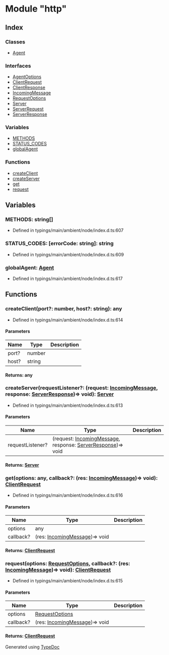 # Module "http"


## Index

### Classes
* [Agent](../classes/_typings_main_ambient_node_index_d_._http_.agent.md)

### Interfaces
* [AgentOptions](../interfaces/_typings_main_ambient_node_index_d_._http_.agentoptions.md)
* [ClientRequest](../interfaces/_typings_main_ambient_node_index_d_._http_.clientrequest.md)
* [ClientResponse](../interfaces/_typings_main_ambient_node_index_d_._http_.clientresponse.md)
* [IncomingMessage](../interfaces/_typings_main_ambient_node_index_d_._http_.incomingmessage.md)
* [RequestOptions](../interfaces/_typings_main_ambient_node_index_d_._http_.requestoptions.md)
* [Server](../interfaces/_typings_main_ambient_node_index_d_._http_.server.md)
* [ServerRequest](../interfaces/_typings_main_ambient_node_index_d_._http_.serverrequest.md)
* [ServerResponse](../interfaces/_typings_main_ambient_node_index_d_._http_.serverresponse.md)

### Variables
* [METHODS](_typings_main_ambient_node_index_d_._http_.md#methods)
* [STATUS_CODES](_typings_main_ambient_node_index_d_._http_.md#status_codes)
* [globalAgent](_typings_main_ambient_node_index_d_._http_.md#globalagent)

### Functions
* [createClient](_typings_main_ambient_node_index_d_._http_.md#createclient)
* [createServer](_typings_main_ambient_node_index_d_._http_.md#createserver)
* [get](_typings_main_ambient_node_index_d_._http_.md#get)
* [request](_typings_main_ambient_node_index_d_._http_.md#request)

## Variables

### METHODS: string[]

* Defined in typings/main/ambient/node/index.d.ts:607


### STATUS_CODES: [errorCode: string]: string

* Defined in typings/main/ambient/node/index.d.ts:609


### globalAgent: [Agent](../classes/_typings_main_ambient_node_index_d_._http_.agent.md)

* Defined in typings/main/ambient/node/index.d.ts:617


## Functions

### createClient(port?: number, host?: string): any
  
* Defined in typings/main/ambient/node/index.d.ts:614


#### Parameters

| Name | Type | Description |
| ---- | ---- | ---- |
| port? | number|  |
| host? | string|  |

#### Returns: any

### createServer(requestListener?: (request: [IncomingMessage](../interfaces/_typings_main_ambient_node_index_d_._http_.incomingmessage.md), response: [ServerResponse](../interfaces/_typings_main_ambient_node_index_d_._http_.serverresponse.md))=> void): [Server](../interfaces/_typings_main_ambient_node_index_d_._http_.server.md)
  
* Defined in typings/main/ambient/node/index.d.ts:613


#### Parameters

| Name | Type | Description |
| ---- | ---- | ---- |
| requestListener? | (request: [IncomingMessage](../interfaces/_typings_main_ambient_node_index_d_._http_.incomingmessage.md), response: [ServerResponse](../interfaces/_typings_main_ambient_node_index_d_._http_.serverresponse.md))=> void|  |

#### Returns: [Server](../interfaces/_typings_main_ambient_node_index_d_._http_.server.md)

### get(options: any, callback?: (res: [IncomingMessage](../interfaces/_typings_main_ambient_node_index_d_._http_.incomingmessage.md))=> void): [ClientRequest](../interfaces/_typings_main_ambient_node_index_d_._http_.clientrequest.md)
  
* Defined in typings/main/ambient/node/index.d.ts:616


#### Parameters

| Name | Type | Description |
| ---- | ---- | ---- |
| options | any|  |
| callback? | (res: [IncomingMessage](../interfaces/_typings_main_ambient_node_index_d_._http_.incomingmessage.md))=> void|  |

#### Returns: [ClientRequest](../interfaces/_typings_main_ambient_node_index_d_._http_.clientrequest.md)

### request(options: [RequestOptions](../interfaces/_typings_main_ambient_node_index_d_._http_.requestoptions.md), callback?: (res: [IncomingMessage](../interfaces/_typings_main_ambient_node_index_d_._http_.incomingmessage.md))=> void): [ClientRequest](../interfaces/_typings_main_ambient_node_index_d_._http_.clientrequest.md)
  
* Defined in typings/main/ambient/node/index.d.ts:615


#### Parameters

| Name | Type | Description |
| ---- | ---- | ---- |
| options | [RequestOptions](../interfaces/_typings_main_ambient_node_index_d_._http_.requestoptions.md)|  |
| callback? | (res: [IncomingMessage](../interfaces/_typings_main_ambient_node_index_d_._http_.incomingmessage.md))=> void|  |

#### Returns: [ClientRequest](../interfaces/_typings_main_ambient_node_index_d_._http_.clientrequest.md)


Generated using [TypeDoc](http://typedoc.io)
